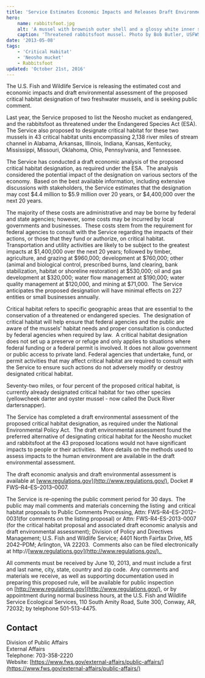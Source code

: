 ```yaml
---
title: 'Service Estimates Economic Impacts and Releases Draft Environmental Assessment of Critical Habitat Designation for Neosho Mucket and Rabbitsfoot'
hero:
    name: rabbitsfoot.jpg
    alt: 'A mussel with brownish outer shell and a glossy white inner shell that resembles a baked potato.'
    caption: 'Threatened rabbitsfoot mussel. Photo by Bob Butler, USFWS.'
date: '2013-05-08'
tags:
    - 'Critical Habitat'
    - 'Neosho mucket'
    - Rabbitsfoot
updated: 'October 21st, 2016'
---
```


The U.S. Fish and Wildlife Service is releasing the estimated cost and economic impacts and draft environmental assessment of the proposed critical habitat designation of two freshwater mussels, and is seeking public comment.

Last year, the Service proposed to list the Neosho mucket as endangered, and the rabbitsfoot as threatened under the Endangered Species Act (ESA). The Service also proposed to designate critical habitat for these two mussels in 43 critical habitat units encompassing 2,138 river miles of stream channel in Alabama, Arkansas, Illinois, Indiana, Kansas, Kentucky, Mississippi, Missouri, Oklahoma, Ohio, Pennsylvania, and Tennessee. 

The Service has conducted a draft economic analysis of the proposed critical habitat designation, as required under the ESA.  The analysis considered the potential impact of the designation on various sectors of the economy.  Based on the best available information, including extensive discussions with stakeholders, the Service estimates that the designation may cost $4.4 million to $5.9 million over 20 years, or $4,400,000 over the next 20 years.

The majority of these costs are administrative and may be borne by federal and state agencies; however, some costs may be incurred by local governments and businesses.  These costs stem from the requirement for federal agencies to consult with the Service regarding the impacts of their actions, or those that they fund or authorize, on critical habitat.  Transportation and utility activities are likely to be subject to the greatest impacts at $1,400,000 over the next 20 years; followed by timber, agriculture, and grazing at $960,000; development at $760,000; other (animal and biological control, prescribed burns, land clearing, bank stabilization, habitat or shoreline restoration) at $530,000; oil and gas development at $320,000; water flow management at $190,000; water quality management at $120,000, and mining at $71,000.  The Service anticipates the proposed designation will have minimal effects on 227 entities or small businesses annually.

Critical habitat refers to specific geographic areas that are essential to the conservation of a threatened or endangered species.  The designation of critical habitat will help ensure that federal agencies and the public are aware of the mussels' habitat needs and proper consultation is conducted by federal agencies when required by law.  A critical habitat designation does not set up a preserve or refuge and only applies to situations where federal funding or a federal permit is involved. It does not allow government or public access to private land. Federal agencies that undertake, fund, or permit activities that may affect critical habitat are required to consult with the Service to ensure such actions do not adversely modify or destroy designated critical habitat.

Seventy-two miles, or four percent of the proposed critical habitat, is currently already designated critical habitat for two other species (yellowcheek darter and oyster mussel - now called the Duck River dartersnapper). 

The Service has completed a draft environmental assessment of the proposed critical habitat designation, as required under the National Environmental Policy Act.  The draft environmental assessment found the preferred alternative of designating critical habitat for the Neosho mucket and rabbitsfoot at the 43 proposed locations would not have significant impacts to people or their activities.   More details on the methods used to assess impacts to the human environment are available in the draft environmental assessment.

The draft economic analysis and draft environmental assessment is available at [www.regulations.gov](http://www.regulations.gov/), Docket # FWS–R4–ES–2013–0007.

The Service is re-opening the public comment period for 30 days.  The public may mail comments and materials concerning the listing  and critical habitat proposals to Public Comments Processing, Attn: FWS–R4–ES–2012–0031(for comments on the listing proposal) or Attn: FWS-R4-ES-2013-0007 (for the critical habitat proposal and associated draft economic analysis and draft environmental assessment); Division of Policy and Directives Management; U.S. Fish and Wildlife Service; 4401 North Fairfax Drive, MS 2042–PDM; Arlington, VA 22203\.  Comments also can be filed electronically at http://[www.regulations.gov](http://www.regulations.gov/). 

All comments must be received by June 10, 2013, and must include a first and last name, city, state, country and zip code.  Any comments and materials we receive, as well as supporting documentation used in preparing this proposed rule, will be available for public inspection on [http://www.regulations.gov](http://www.regulations.gov/), or by appointment during normal business hours, at the U.S. Fish and Wildlife Service Ecological Services, 110 South Amity Road, Suite 300, Conway, AR, 72032; by telephone 501-513-4475.

## Contact

Division of Public Affairs  
External Affairs  
Telephone: 703-358-2220  
Website: [https://www.fws.gov/external-affairs/public-affairs/](https://www.fws.gov/external-affairs/public-affairs/)

